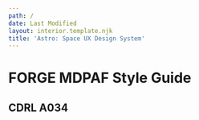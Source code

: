 ```yaml
---
path: /
date: Last Modified
layout: interior.template.njk
title: 'Astro: Space UX Design System'
---
```


# FORGE MDPAF Style Guide

## CDRL A034

<style>
	.copyright {
		font-size: 0.75rem;
	}
</style>



<section class="copyright">

<section class="copyright">

</section>

